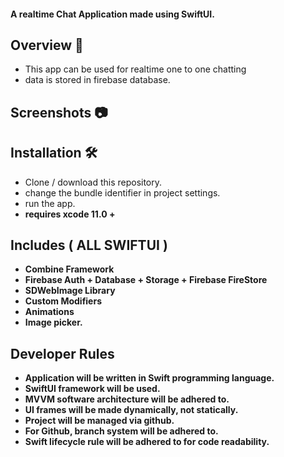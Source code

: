 #### A realtime Chat Application made using SwiftUI.

## Overview 💬
- This app can be used for realtime one to one chatting
- data is stored in firebase database.

## Screenshots 📷
 <p float="left">
 </p>
 
 ## Installation 🛠
 - Clone / download this repository.
 - change the bundle identifier in project settings.
 - run the app.
 - <b> requires xcode 11.0 + <b>

 
## Includes ( ALL SWIFTUI )
- Combine Framework
- Firebase Auth + Database + Storage + Firebase FireStore
- SDWebImage Library
- Custom Modifiers
- Animations
- Image picker. 

## Developer Rules 
- Application will be written in Swift programming language.
- SwiftUI framework will be used.
- MVVM software architecture will be adhered to.
- UI frames will be made dynamically, not statically.
- Project will be managed via github. 
- For Github, branch system will be adhered to.
- Swift lifecycle rule will be adhered to for code readability.
 
